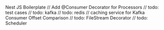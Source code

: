 Nest JS Boilerplate
// Add @Consumer Decorator for Processors
// todo: test cases
// todo: kafka
// todo: redis
// caching service for Kafka Consumer Offset Comparison
// todo: FileStream Decorator
// todo: Scheduler
